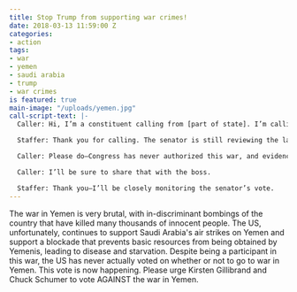 ```yaml
---
title: Stop Trump from supporting war crimes!
date: 2018-03-13 11:59:00 Z
categories:
- action
tags:
- war
- yemen
- saudi arabia
- trump
- war crimes
is featured: true
main-image: "/uploads/yemen.jpg"
call-script-text: |-
  Caller: Hi, I’m a constituent calling from [part of state]. I’m calling about the joint resolution introduced by Senators Lee and Sanders to end our unauthorized war in Yemen. It is essential for Senator [name] to support this resolution when it comes to the floor for a vote.

  Staffer: Thank you for calling. The senator is still reviewing the language and I will relay your concerns.

  Caller: Please do—Congress has never authorized this war, and evidence shows that the airstrikes the U.S. is supporting are causing a humanitarian crisis and may amount to war crimes. The chaos has allowed terror groups such as ISIS and Al Qaeda affiliates to gain more power and land. It’s time for Senator [name] to exercise Congress’ constitutional power and end this unauthorized war.

  Caller: I’ll be sure to share that with the boss.

  Staffer: Thank you—I’ll be closely monitoring the senator’s vote.
---
```


The war in Yemen is very brutal, with in-discriminant bombings of the country that have killed many thousands of innocent people. The US, unfortunately, continues to support Saudi Arabia's air strikes on Yemen and support a blockade that prevents basic resources from being obtained by Yemenis, leading to disease and starvation. Despite being a participant in this war, the US has never actually voted on whether or not to go to war in Yemen. This vote is now happening. Please urge Kirsten Gillibrand and Chuck Schumer to vote AGAINST the war in Yemen.